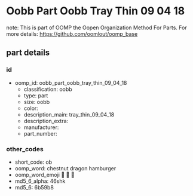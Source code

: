 # Oobb Part Oobb Tray Thin 09 04 18  

note: This is part of OOMP the Oopen Organization Method For Parts. For more details: https://github.com/oomlout/oomp_base

##  part details





### id
* oomp_id: oobb_part_oobb_tray_thin_09_04_18
  * classification: oobb
  * type: part
  * size: oobb
  * color: 
  * description_main: tray_thin_09_04_18
  * description_extra: 
  * manufacturer: 
  * part_number: 

### other_codes
* short_code: ob
* oomp_word: chestnut dragon hamburger
* oomp_word_emoji :chestnut: :dragon: :hamburger:
* md5_6_alpha: 46shk
* md5_6: 6b59b8